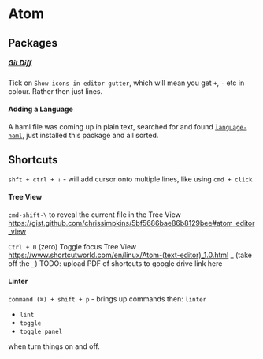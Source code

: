 # Atom

## Packages

##### [Git Diff](https://atom.io/packages/git-diff)
Tick on `Show icons in editor gutter`, which will mean you get `+`, `-` etc in colour. Rather then just lines.

#### Adding a Language
A haml file was coming up in plain text, searched for and found [`language-haml`](https://atom.io/packages/language-haml), just installed this package and all sorted.


## Shortcuts

`shft + ctrl + ↓` - will add cursor onto multiple lines, like using `cmd + click`


#### Tree View


`cmd-shift-\` to reveal the current file in the Tree View
https://gist.github.com/chrissimpkins/5bf5686bae86b8129bee#atom_editor_view

`Ctrl + 0` (zero) 	Toggle focus Tree View
https://www.shortcutworld.com/en/linux/Atom-(text-editor)_1.0.html _ (take off the `_`)
TODO: upload PDF of shortcuts to google drive link here


#### Linter

`command (⌘) + shift + p` - brings up commands then:
`linter`
- `lint`
- `toggle`
- `toggle panel`

when turn things on and off.
